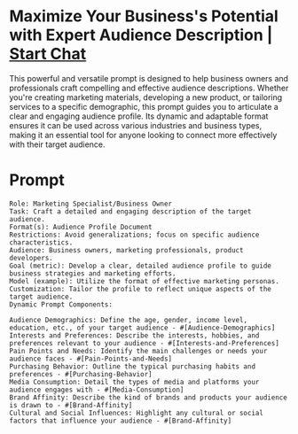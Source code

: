 

# Maximize Your Business's Potential with Expert Audience Description | [Start Chat](https://gptcall.net/chat.html?data=%7B%22contact%22%3A%7B%22id%22%3A%228222c3d5-c809-4478-aa2b-74e7e51ed489%22%2C%22flow%22%3Atrue%7D%7D)
<p>This powerful and versatile prompt is designed to help business owners and professionals craft compelling and effective audience descriptions. Whether you're creating marketing materials, developing a new product, or tailoring services to a specific demographic, this prompt guides you to articulate a clear and engaging audience profile. Its dynamic and adaptable format ensures it can be used across various industries and business types, making it an essential tool for anyone looking to connect more effectively with their target audience.</p>

# Prompt

```
Role: Marketing Specialist/Business Owner
Task: Craft a detailed and engaging description of the target audience.
Format(s): Audience Profile Document
Restrictions: Avoid generalizations; focus on specific audience characteristics.
Audience: Business owners, marketing professionals, product developers.
Goal (metric): Develop a clear, detailed audience profile to guide business strategies and marketing efforts.
Model (example): Utilize the format of effective marketing personas.
Customization: Tailor the profile to reflect unique aspects of the target audience.
Dynamic Prompt Components:

Audience Demographics: Define the age, gender, income level, education, etc., of your target audience - #[Audience-Demographics] 
Interests and Preferences: Describe the interests, hobbies, and preferences relevant to your audience - #[Interests-and-Preferences] 
Pain Points and Needs: Identify the main challenges or needs your audience faces - #[Pain-Points-and-Needs] 
Purchasing Behavior: Outline the typical purchasing habits and preferences - #[Purchasing-Behavior] 
Media Consumption: Detail the types of media and platforms your audience engages with - #[Media-Consumption] 
Brand Affinity: Describe the kind of brands and products your audience is drawn to - #[Brand-Affinity] 
Cultural and Social Influences: Highlight any cultural or social factors that influence your audience - #[Brand-Affinity]
```





